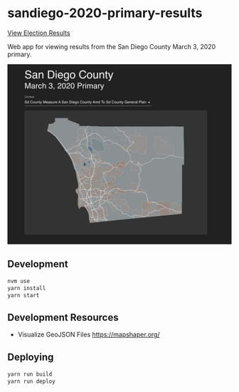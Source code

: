# sandiego-2020-primary-results

<a href="https://github.io/petermikitsh/sandiego-2020-primary-results">View Election Results</a>

Web app for viewing results from the San Diego County March 3, 2020 primary.

![results.png](results.png)

## Development

```
nvm use
yarn install
yarn start
```

## Development Resources

- Visualize GeoJSON Files
  https://mapshaper.org/

## Deploying

```
yarn run build
yarn run deploy
```
